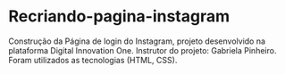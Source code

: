 # Recriando-pagina-instagram
Construção da Página de login do Instagram, projeto desenvolvido na plataforma Digital Innovation One. Instrutor do projeto: Gabriela Pinheiro. Foram utilizados as tecnologias (HTML, CSS).
